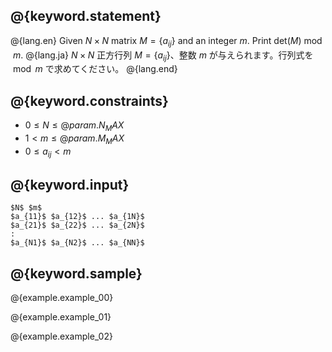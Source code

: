 ## @{keyword.statement}

@{lang.en}
Given $N \times N$ matrix $M = \lbrace a_{ij} \rbrace$ and an integer $m$. Print $\mathrm{det}(M) \bmod m$.
@{lang.ja}
$N \times N$ 正方行列 $M = \lbrace a_{ij} \rbrace$、整数 $m$ が与えられます。行列式を $\bmod m$ で求めてください。
@{lang.end}

## @{keyword.constraints}

- $0 \leq N \leq @{param.N_MAX}$
- $1 \lt m \leq @{param.M_MAX}$
- $0 \leq a_{ij} < m$

## @{keyword.input}

```
$N$ $m$
$a_{11}$ $a_{12}$ ... $a_{1N}$
$a_{21}$ $a_{22}$ ... $a_{2N}$
:
$a_{N1}$ $a_{N2}$ ... $a_{NN}$
```

## @{keyword.sample}

@{example.example_00}

@{example.example_01}

@{example.example_02}
